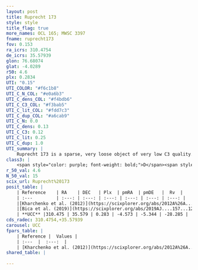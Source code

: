 ```yaml
---
layout: post
title: Ruprecht 173
style: style
title_flag: true
more_names: OCL 165; MWSC 3397
fname: ruprecht173
fov: 0.153
ra_icrs: 310.4754
de_icrs: 35.57939
glon: 76.68074
glat: -4.0289
r50: 4.6
plx: 0.2834
UTI: "0.15"
UTI_COLOR: "#f6c1b8"
UTI_C_N_COL: "#e0a6b3"
UTI_C_dens_COL: "#f4bdb6"
UTI_C_C3_COL: "#f3bab5"
UTI_C_lit_COL: "#fdd7c3"
UTI_C_dup_COL: "#a6cab9"
UTI_C_N: 0.0
UTI_C_dens: 0.13
UTI_C_C3: 0.12
UTI_C_lit: 0.25
UTI_C_dup: 1.0
UTI_summary: |
    Ruprecht 173 is a sparse, very loose object of very low C3 quality. It is poorly studied in the literature, with no articles listed in the last 6 years.<br><br><span style="color: #99180f; font-weight: bold;">Warning: </span>contains less than 25 stars with <i>P>0.5</i> estimated.
class3: |
    <span style="color: purple; font-weight: bold;">D</span><span style="color: red; font-weight: bold;">C</span>
r_50_val: 4.6
N_50_val: 15
scix_url: Ruprecht%20173
posit_table: |
    | Reference    | RA    | DEC   | Plx  | pmRA  | pmDE   |  Rv  |
    | :---         | :---: | :---: | :---: | :---: | :---: | :---: |
    |[Kharchenko et al. (2012)](https://scixplorer.org/abs/2012A%26A...543A.156K) | 310.455 | 35.585 | -- | -1.47 | -2.43 | -- |
    |[Bica et al. (2019)](https://scixplorer.org/abs/2019AJ....157...12B) | 310.532 | 35.536 | -- | -- | -- | -- |
    | **UCC** |310.475 | 35.579 | 0.283 | -4.573 | -5.344 | -28.285 | 
cds_radec: 310.4754,+35.57939
carousel: UCC
fpars_table: |
    | Reference |  Values |
    | :---  |  :---:  |
    | [Kharchenko et al. (2012)](https://scixplorer.org/abs/2012A%26A...543A.156K) | `e_bv=0.729, distance=1791, log_age=8.8` |
shared_table: |
    
---
```

